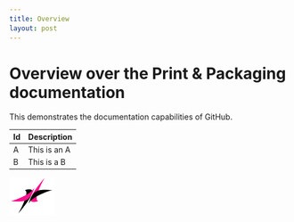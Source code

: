 ```yaml
---
title: Overview
layout: post
---
```


# Overview over the Print & Packaging documentation

This demonstrates the documentation capabilities of GitHub.

| Id | Description |
|---|---|
|A| This is an A|
|B| This is a B |

![Alternative Text](logo_mail.png)
